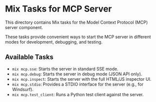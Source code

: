 # Mix Tasks for MCP Server

This directory contains Mix tasks for the Model Context Protocol (MCP) server component.

These tasks provide convenient ways to start the MCP server in different modes
for development, debugging, and testing.

## Available Tasks

* `mix mcp.sse`: Starts the server in standard SSE mode.
* `mix mcp.debug`: Starts the server in debug mode (JSON API only).
* `mix mcp.inspect`: Starts the server with the full HTML/JS inspector UI.
* `mix mcp.stdio`: Provides a STDIO interface for the server (e.g., for Windsurf).
* `mix mcp.test_client`: Runs a Python test client against the server.
